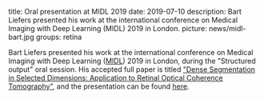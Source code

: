 title: Oral presentation at MIDL 2019
date: 2019-07-10
description: Bart Liefers presented his work at the international conference on Medical Imaging with Deep Learning (MIDL) 2019 in London.
picture: news/midl-bart.jpg
groups: retina


Bart Liefers presented his work at the international conference on Medical Imaging with Deep Learning (<a href="https://2019.midl.io/">MIDL</a>) 2019 in London, during the "Structured output" oral session. His accepted full paper is titled <a href="http://proceedings.mlr.press/v102/liefers19a.html">"Dense Segmentation in Selected Dimensions: Application to Retinal Optical Coherence Tomography"</a>, and the presentation can be found <a href="https://www.youtube.com/watch?v=8iMSM8ijk7A">here</a>.
